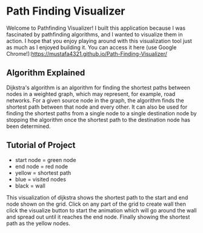 # Path Finding Visualizer

Welcome to Pathfinding Visualizer! I built this application because I was fascinated by pathfinding algorithms, and I wanted to visualize them in action. I hope that you enjoy playing around with this visualization tool just as much as I enjoyed building it. You can access it here (use Google Chrome!):https://mustafa4321.github.io/Path-Finding-Visualizer/

## Algorithm Explained

Dijkstra's algorithm is an algorithm for finding the shortest paths between nodes in a weighted graph, which may represent, for example, road networks. For a given source node in the graph, the algorithm finds the shortest path between that node and every other. It can also be used for finding the shortest paths from a single node to a single destination node by stopping the algorithm once the shortest path to the destination node has been determined.

## Tutorial of Project
- start node = green node
- end node = red node
- yellow = shortest path 
- blue = visited nodes
- black = wall

This visualization of dijkstra shows the shortest path to the start and end node shown on the grid. Click on any part of the grid to create wall then click the visualize button to start the animation which will go around the wall and spread out until it reaches the end node. Finally showing the shortest path as the yellow nodes. 
